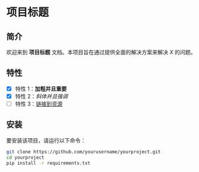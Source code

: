 # 项目标题

## 简介
欢迎来到 **项目标题** 文档。本项目旨在通过提供全面的解决方案来解决 *X* 的问题。

## 特性
- [x] 特性 1：**加粗并且重要**
- [x] 特性 2：*斜体并且强调*
- [ ] 特性 3：[链接到资源](https://example.com)

## 安装
要安装该项目，请运行以下命令：

```bash
git clone https://github.com/yourusername/yourproject.git
cd yourproject
pip install -r requirements.txt
